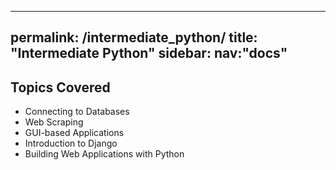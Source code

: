 ---
permalink: /intermediate_python/
title: "Intermediate Python" 
sidebar: 
   nav:"docs"
 ---   



## Topics Covered
* Connecting to Databases
* Web Scraping
* GUI-based Applications
* Introduction to Django
* Building Web Applications with Python

